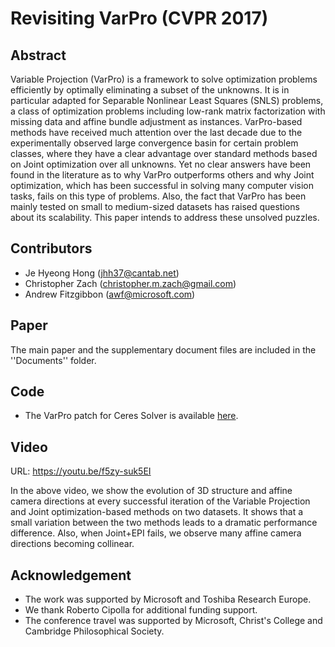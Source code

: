 # Revisiting VarPro (CVPR 2017)

## Abstract
Variable Projection (VarPro) is a framework to solve optimization
problems efficiently by optimally eliminating a subset of the unknowns.
It is in particular adapted for Separable Nonlinear Least Squares (SNLS)
problems, a class of optimization problems including low-rank matrix
factorization with missing data and affine bundle adjustment as
instances. VarPro-based methods have received much attention over the
last decade due to the experimentally observed large convergence basin
for certain problem classes, where they have a clear advantage over
standard methods based on Joint optimization over all unknowns. Yet no
clear answers have been found in the literature as to why VarPro
outperforms others and why Joint optimization, which has been successful
in solving many computer vision tasks, fails on this type of problems.
Also, the fact that VarPro has been mainly tested on small to
medium-sized datasets has raised questions about its scalability. This
paper intends to address these unsolved puzzles. 

## Contributors
- Je Hyeong Hong (jhh37@cantab.net)
- Christopher Zach (christopher.m.zach@gmail.com)
- Andrew Fitzgibbon (awf@microsoft.com)

## Paper
The main paper and the supplementary document files are included in the
''Documents'' folder.

## Code
- The VarPro patch for Ceres Solver is available [here](http://github.com/jhh37/ceres-solver).

## Video
URL: https://youtu.be/f5zy-suk5EI

In the above video, we show the evolution of 3D structure and affine
camera directions at every successful iteration of the Variable
Projection and Joint optimization-based methods on two datasets. It
shows that a small variation between the two methods leads to a dramatic
performance difference. Also, when Joint+EPI fails, we observe many
affine camera directions becoming collinear.

## Acknowledgement
- The work was supported by Microsoft and Toshiba Research Europe.
- We thank Roberto Cipolla for additional funding support.
- The conference travel was supported by Microsoft, Christ's College and
Cambridge Philosophical Society.
